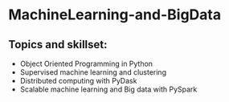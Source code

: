 # MachineLearning-and-BigData
## Topics and skillset:

* Object Oriented Programming in Python
* Supervised machine learning and clustering 
* Distributed computing with PyDask 
* Scalable machine learning and Big data with PySpark
